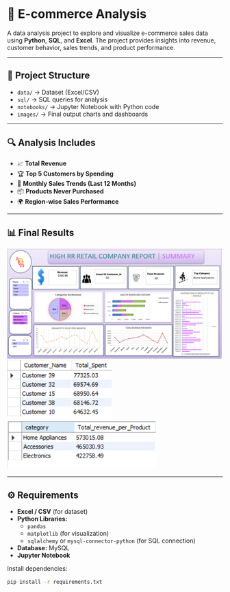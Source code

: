 # 🛒 E-commerce Analysis  

A data analysis project to explore and visualize e-commerce sales data using **Python**, **SQL**, and **Excel**. The project provides insights into revenue, customer behavior, sales trends, and product performance.  

---

## 📂 Project Structure
- `data/` → Dataset (Excel/CSV)  
- `sql/` → SQL queries for analysis  
- `notebooks/` → Jupyter Notebook with Python code  
- `images/` → Final output charts and dashboards  

---

## 🔍 Analysis Includes
- 📈 **Total Revenue**  
- 🏆 **Top 5 Customers by Spending**  
- 📅 **Monthly Sales Trends (Last 12 Months)**  
- 📦 **Products Never Purchased**  
- 🌍 **Region-wise Sales Performance**  

---

## 📊 Final Results
![Dashboard](Final_result_screenshot/Excel_dashboard_E-commerces.png)  
![TopCustomers](Final_result_screenshot/Top_5_customer.png)    
![category and total_revenue](Final_result_screenshot/category_and_total_revenue.png) 

---

## ⚙️ Requirements
- **Excel / CSV** (for dataset)  
- **Python Libraries:**  
  - `pandas`  
  - `matplotlib` (for visualization)  
  - `sqlalchemy` or `mysql-connector-python` (for SQL connection)  
- **Database:** MySQL   
- **Jupyter Notebook**  

Install dependencies:  
```bash
pip install -r requirements.txt
